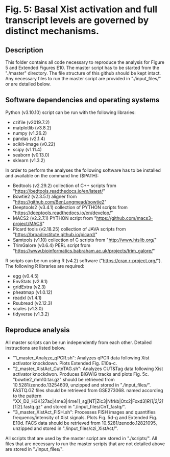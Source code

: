 # Fig. 5: Basal Xist activation and full transcript levels are governed by distinct mechanisms.

## Description
This folder contains all code necessary to reproduce the analysis for Figure 5 and Extended Figures E10. The master script has to be started from the "./master" directory. The file structure of this github should be kept intact. Any necessary files to run the master script are provided in "./input_files/" or are detailed below.


## Software dependencies and operating systems
Python (v3.10.10) script can be run with the following libraries:
- czifile (v2019.7.2)
- matplotlib (v3.8.2)
- numpy (v1.26.2)
- pandas (v2.1.4)
- scikit-image (v0.22)
- scipy (v1.11.4)
- seaborn (v0.13.0) 
- sklearn (v1.3.2)

In order to perform the analyses the following software has to be installed and available on the command line ($PATH):
- Bedtools (v2.29.2) collection of C++ scripts from "https://bedtools.readthedocs.io/en/latest/"
- Bowtie2 (v2.3.5.1) aligner from "https://github.com/BenLangmead/bowtie2"
- Deeptools2 (v3.4.1) collection of PYTHON scripts from "https://deeptools.readthedocs.io/en/develop/"
- MACS2 (v2.2.7.1) PYTHON script from "https://github.com/macs3-project/MACS"
- Picard tools (v2.18.25) collection of JAVA scripts from "https://broadinstitute.github.io/picard/"
- Samtools (v1.10) collection of C scripts from "http://www.htslib.org/"
- TrimGalore (v0.6.4) PERL script from "https://www.bioinformatics.babraham.ac.uk/projects/trim_galore/"

R scripts can be run using R (v4.2) software ("https://cran.r-project.org/"). The following R libraries are required:
- egg (v0.4.5)
- EnvStats (v2.8.1)
- gridExtra (v2.3)
- pheatmap (v1.0.12)
- readxl (v1.4.1)
- Rsubread (v2.12.3)
- scales (v1.3.0)
- tidyverse (v1.3.2)


## Reproduce analysis
All master scripts can be run independently from each other. Detailed instructions are listed below.

- "1_master_Analyze_qPCR.sh": Analyzes qPCR data following Xist activator knockdown. Plots Extended Fig. E10a-c.
- "2_master_XistAct_CutnTAG.sh": Analyzes CUT&Tag data following Xist activator knockdwon. Produces BIGWIG tracks and plots Fig. 5c. "bowtie2_mm10.tar.gz" should be retrieved from 10.5281/zenodo.13254609, unzipped and stored in "./input_files/". FASTQ.GZ files should be retrieved from GSE273068. named according to the pattern "XX_D2_H3K[27ac|4me3|4me1]_sg[NT|Zic3|Nfrkb|Otx2|Foxd3]_R[1|2|3]_[1|2].fastq.gz" and stored in "./input_files/CnT_fastq/".
- "3_master_XistAct_FISH.sh": Processes FISH images and quantifies frequency/intensity of Xist signals. Plots Fig. 5d-g and Extended Fig. E10d. FACS data should be retrieved from 10.5281/zenodo.12821095, unzipped and stored in "./input_files/czi_XistAct/".

All scripts that are used by the master script are stored in "./scripts/". All files that are necessary to run the master scripts that are not detailed above are stored in "./input_files/".

